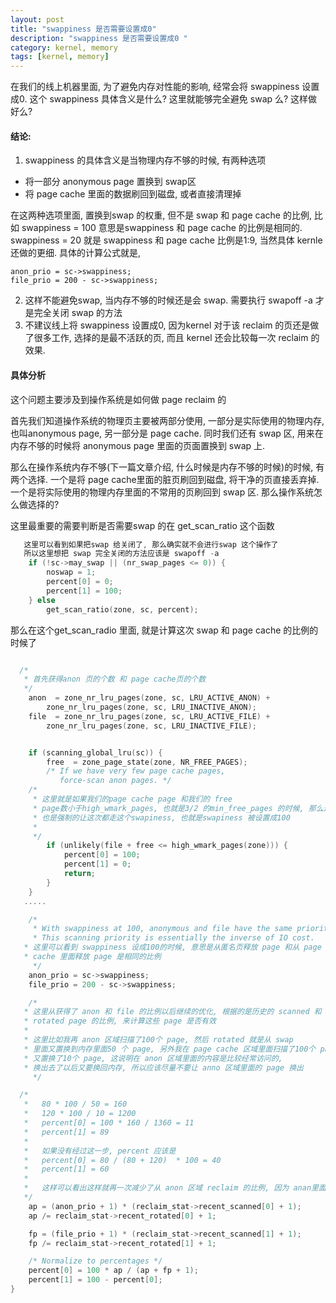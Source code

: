 ```yaml
---
layout: post
title: "swappiness 是否需要设置成0" 
description: "swappiness 是否需要设置成0 "
category: kernel, memory
tags: [kernel, memory]
---
```


在我们的线上机器里面, 为了避免内存对性能的影响, 经常会将 swappiness 设置成0.  这个 swappiness 具体含义是什么? 这里就能够完全避免 swap 么? 这样做好么?

#### 结论:
 
1. swappiness 的具体含义是当物理内存不够的时候, 有两种选项

* 将一部分 anonymous page 置换到 swap区 
* 将 page cache 里面的数据刷回到磁盘, 或者直接清理掉

在这两种选项里面, 置换到swap 的权重, 但不是 swap 和 page cache 的比例, 比如 swappiness = 100 意思是swappiness 和 page cache 的比例是相同的. swappiness = 20 就是 swappiness 和 page cache 比例是1:9, 当然具体 kernle 还做的更细. 具体的计算公式就是, 

	anon_prio = sc->swappiness;
	file_prio = 200 - sc->swappiness;

2. 这样不能避免swap, 当内存不够的时候还是会 swap. 需要执行 swapoff -a 才是完全关闭 swap 的方法  
3. 不建议线上将 swappiness 设置成0, 因为kernel 对于该 reclaim 的页还是做了很多工作, 选择的是最不活跃的页, 而且 kernel 还会比较每一次 reclaim 的效果.

#### 具体分析

这个问题主要涉及到操作系统是如何做 page reclaim 的

首先我们知道操作系统的物理页主要被两部分使用, 一部分是实际使用的物理内存, 也叫anonymous page, 另一部分是 page cache. 同时我们还有 swap 区, 用来在内存不够的时候将 anonymous page 里面的页面置换到 swap 上.

那么在操作系统内存不够(下一篇文章介绍, 什么时候是内存不够的时候)的时候, 有两个选择. 一个是将 page cache里面的脏页刷回到磁盘, 将干净的页直接丢弃掉. 一个是将实际使用的物理内存里面的不常用的页刷回到 swap 区. 那么操作系统怎么做选择的?

这里最重要的需要判断是否需要swap 的在 get_scan_ratio 这个函数

```c
   这里可以看到如果把swap 给关闭了, 那么确实就不会进行swap 这个操作了
   所以这里想把 swap 完全关闭的方法应该是 swapoff -a  
	if (!sc->may_swap || (nr_swap_pages <= 0)) {
		noswap = 1;
		percent[0] = 0;
		percent[1] = 100;
	} else
		get_scan_ratio(zone, sc, percent);

```

那么在这个get_scan_radio 里面, 就是计算这次 swap 和 page cache 的比例的时候了

```c

  /*
   * 首先获得anon 页的个数 和 page cache页的个数
   */
	anon  = zone_nr_lru_pages(zone, sc, LRU_ACTIVE_ANON) +
		zone_nr_lru_pages(zone, sc, LRU_INACTIVE_ANON);
	file  = zone_nr_lru_pages(zone, sc, LRU_ACTIVE_FILE) +
		zone_nr_lru_pages(zone, sc, LRU_INACTIVE_FILE);


	if (scanning_global_lru(sc)) {
		free  = zone_page_state(zone, NR_FREE_PAGES);
		/* If we have very few page cache pages,
		   force-scan anon pages. */
    /*
     * 这里就是如果我们的page cache page 和我们的 free
     * page数小于high_wmark_pages, 也就是3/2 的min_free_pages 的时候, 那么这个时候即使swapiness是0
     * 也是强制的让这次都走这个swapiness, 也就是swapiness 被设置成100
     *
     */
		if (unlikely(file + free <= high_wmark_pages(zone))) {
			percent[0] = 100;
			percent[1] = 0;
			return;
		}
	}
   .....

	/*
	 * With swappiness at 100, anonymous and file have the same priority.
	 * This scanning priority is essentially the inverse of IO cost.
   * 这里可以看到 swappiness 设成100的时候, 意思是从匿名页释放 page 和从 page
   * cache 里面释放 page 是相同的比例 
	 */
	anon_prio = sc->swappiness;
	file_prio = 200 - sc->swappiness;

	/*
   * 这里从获得了 anon 和 file 的比例以后继续的优化, 根据的是历史的 scanned 和
   * rotated page 的比例, 来计算这些 page 是否有效
   *
   * 这里比如我再 anon 区域扫描了100个 page, 然后 rotated 就是从 swap
   * 里面又置换到内存里面50 个 page, 另外我在 page cache 区域里面扫描了100个 page,
   * 又置换了10个 page, 这说明在 anon 区域里面的内容是比较经常访问的,
   * 换出去了以后又要换回内存, 所以应该尽量不要让 anno 区域里面的 page 换出 
	 */

  /*
   *   80 * 100 / 50 = 160
   *   120 * 100 / 10 = 1200
   *   percent[0] = 100 * 160 / 1360 = 11
   *   percent[1] = 89
   * 
   *   如果没有经过这一步, percent 应该是
   *   percent[0] = 80 / (80 + 120)  * 100 = 40
   *   percent[1] = 60
   * 
   *   这样可以看出这样就再一次减少了从 anon 区域 reclaim 的比例, 因为 anan里面的 page 是更经常访问的 
   */
	ap = (anon_prio + 1) * (reclaim_stat->recent_scanned[0] + 1);
	ap /= reclaim_stat->recent_rotated[0] + 1;

	fp = (file_prio + 1) * (reclaim_stat->recent_scanned[1] + 1);
	fp /= reclaim_stat->recent_rotated[1] + 1;

	/* Normalize to percentages */
	percent[0] = 100 * ap / (ap + fp + 1);
	percent[1] = 100 - percent[0];
}

```

